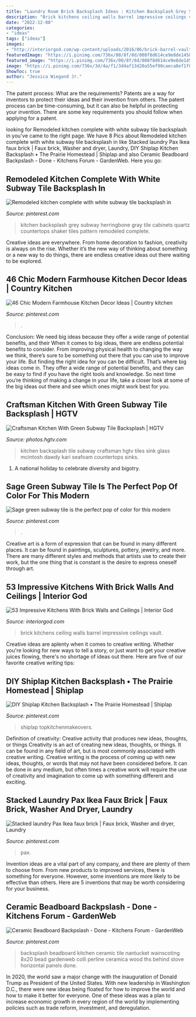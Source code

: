 ```yaml
---
title: "Laundry Room Brick Backsplash Ideas : Kitchen Backsplash Grey Subway Herringbone Gray Tile Cabinets Quartz Countertops Shaker Tiles Pattern Remodeled Complete"
description: "Brick kitchens ceiling walls barrel impressive ceilings vault"
date: "2022-12-08"
categories:
- "ideas"
tags: ["ideas"]
images:
- "http://interiorgod.com/wp-content/uploads/2016/06/brick-barrel-vault-ceiling.jpg"
featuredImage: "https://i.pinimg.com/736x/00/8f/8d/008f8d614ce9e8de145838dae2f4c135.jpg"
featured_image: "https://i.pinimg.com/736x/00/8f/8d/008f8d614ce9e8de145838dae2f4c135.jpg"
image: "https://i.pinimg.com/736x/3d/4a/f1/3d4af13d20a55ef90caeca8ef1f09232.jpg"
ShowToc: true
author: "Jessica Wiegand Jr."
---
```



The patent process: What are the requirements?
Patents are a way for inventors to protect their ideas and their invention from others. The patent process can be time-consuming, but it can also be helpful in protecting your invention. There are some key requirements you should follow when applying for a patent.

	

		
looking for Remodeled kitchen complete with white subway tile backsplash in you've came to the right page. We have 8 Pics about Remodeled kitchen complete with white subway tile backsplash in like Stacked laundry Pax Ikea faux brick | Faux brick, Washer and dryer, Laundry, DIY Shiplap Kitchen Backsplash • The Prairie Homestead | Shiplap and also Ceramic Beadboard Backpslash - Done - Kitchens Forum - GardenWeb. Here you go:
		
    
## Remodeled Kitchen Complete With White Subway Tile Backsplash In

<img loading=lazy src="https://i.pinimg.com/736x/00/8f/8d/008f8d614ce9e8de145838dae2f4c135.jpg" onerror="this.onerror=null;this.src='https://tse2.mm.bing.net/th?id=OIP.wRQvhtoV1HctFfFhVFg3vwHaLH&amp;pid=15.1';" alt="Remodeled kitchen complete with white subway tile backsplash in">

_Source: pinterest.com_

>kitchen backsplash grey subway herringbone gray tile cabinets quartz countertops shaker tiles pattern remodeled complete. 

	

Creative ideas are everywhere. From home decoration to fashion, creativity is always on the rise. Whether it’s the new way of thinking about something or a new way to do things, there are endless creative ideas out there waiting to be explored.

    
## 46 Chic Modern Farmhouse Kitchen Decor Ideas | Country Kitchen

<img loading=lazy src="https://i.pinimg.com/736x/36/7d/4b/367d4b442dc80f5c004b35edf853d762.jpg" onerror="this.onerror=null;this.src='https://tse4.mm.bing.net/th?id=OIP.dlBLsRxJ7BO7rucYTwHfCgHaLc&amp;pid=15.1';" alt="46 Chic Modern Farmhouse Kitchen Decor Ideas | Country kitchen">

_Source: pinterest.com_

>. 

	

Conclusion: We need big ideas because they offer a wide range of potential benefits, and their
When it comes to big ideas, there are endless potential benefits to consider. From improving physical health to changing the way we think, there’s sure to be something out there that you can use to improve your life. But finding the right idea for you can be difficult. That’s where big ideas come in. They offer a wide range of potential benefits, and they can be easy to find if you have the right tools and knowledge. So next time you’re thinking of making a change in your life, take a closer look at some of the big ideas out there and see which ones might work best for you.

    
## Craftsman Kitchen With Green Subway Tile Backsplash | HGTV

<img loading=lazy src="https://hgtvhome.sndimg.com/content/dam/images/hgtv/fullset/2014/10/1/0/DP_Kari-McIntosh-Dawdy-green-Arts-and-Crafts-kitchen-sink-detail_v.jpg.rend.hgtvcom.966.1449.suffix/1412194153270.jpeg" onerror="this.onerror=null;this.src='https://tse4.mm.bing.net/th?id=OIP.qyIPwTtMOWWQjnbIeSNAVQHaLH&amp;pid=15.1';" alt="Craftsman Kitchen With Green Subway Tile Backsplash | HGTV">

_Source: photos.hgtv.com_

>kitchen backsplash tile subway craftsman hgtv tiles sink glass mcintosh dawdy kari seafoam countertops sinks. 

	

1. A national holiday to celebrate diversity and bigotry.

    
## Sage Green Subway Tile Is The Perfect Pop Of Color For This Modern

<img loading=lazy src="https://i.pinimg.com/736x/3d/4a/f1/3d4af13d20a55ef90caeca8ef1f09232.jpg" onerror="this.onerror=null;this.src='https://tse3.mm.bing.net/th?id=OIP.nkhxi6r-zzBaIO4ArJMGGAHaHZ&amp;pid=15.1';" alt="Sage green subway tile is the perfect pop of color for this modern">

_Source: pinterest.com_

>. 

	

Creative art is a form of expression that can be found in many different places. It can be found in paintings, sculptures, pottery, jewelry, and more. There are many different styles and methods that artists use to create their work, but the one thing that is constant is the desire to express oneself through art.

    
## 53 Impressive Kitchens With Brick Walls And Ceilings | Interior God

<img loading=lazy src="http://interiorgod.com/wp-content/uploads/2016/06/brick-barrel-vault-ceiling.jpg" onerror="this.onerror=null;this.src='https://tse4.mm.bing.net/th?id=OIP.jSFecZVNz_eVKyNXmS9lJQHaLH&amp;pid=15.1';" alt="53 Impressive Kitchens With Brick Walls and Ceilings | Interior God">

_Source: interiorgod.com_

>brick kitchens ceiling walls barrel impressive ceilings vault. 

	

Creative ideas are aplenty when it comes to creative writing. Whether you're looking for new ways to tell a story, or just want to get your creative juices flowing, there's no shortage of ideas out there. Here are five of our favorite creative writing tips: 

    
## DIY Shiplap Kitchen Backsplash • The Prairie Homestead | Shiplap

<img loading=lazy src="https://i.pinimg.com/736x/ac/67/70/ac67702337c1bc37e638191b2b1de820.jpg" onerror="this.onerror=null;this.src='https://tse1.mm.bing.net/th?id=OIP.tIDupdak5Y1s6n4BNfzlEgHaLH&amp;pid=15.1';" alt="DIY Shiplap Kitchen Backsplash • The Prairie Homestead | Shiplap">

_Source: pinterest.com_

>shiplap topkitchenmakeovers. 

	

Definition of creativity: Creative activity that produces new ideas, thoughts, or things
Creativity is an act of creating new ideas, thoughts, or things. It can be found in any field of art, but is most commonly associated with creative writing. Creative writing is the process of coming up with new ideas, thoughts, or words that may not have been considered before. It can be done in any medium, but often times a creative work will require the use of creativity and imagination to come up with something different and exciting.

    
## Stacked Laundry Pax Ikea Faux Brick | Faux Brick, Washer And Dryer, Laundry

<img loading=lazy src="https://i.pinimg.com/1200x/f2/2a/be/f22abeb36ff27bc3d34e59159427a5c5.jpg" onerror="this.onerror=null;this.src='https://tse2.mm.bing.net/th?id=OIP.vS-FQP7_h9xlHWRhvYwcwgHaJ4&amp;pid=15.1';" alt="Stacked laundry Pax Ikea faux brick | Faux brick, Washer and dryer, Laundry">

_Source: pinterest.com_

>pax. 

	

Invention ideas are a vital part of any company, and there are plenty of them to choose from. From new products to improved services, there is something for everyone. However, some inventions are more likely to be effective than others. Here are 5 inventions that may be worth considering for your business.

    
## Ceramic Beadboard Backpslash - Done - Kitchens Forum - GardenWeb

<img loading=lazy src="https://i.pinimg.com/736x/cd/5a/6b/cd5a6b5c0ba9f26a621055ac9474b325--beadboard-backsplash-kitchen-backsplash.jpg" onerror="this.onerror=null;this.src='https://tse1.mm.bing.net/th?id=OIP.oSs7rorao_8NPz0b1xuK4wHaFn&amp;pid=15.1';" alt="Ceramic Beadboard Backpslash - Done - Kitchens Forum - GardenWeb">

_Source: pinterest.com_

>backsplash beadboard kitchen ceramic tile nantucket wainscoting 8x20 bead gardenweb colli perline ceramica wood ths behind stove horizontal panels done. 

	

In 2020, the world saw a major change with the inauguration of Donald Trump as President of the United States. With new leadership in Washington D.C., there were new ideas being floated for how to improve the world and how to make it better for everyone. One of these ideas was a plan to increase economic growth in every region of the world by implementing policies such as trade reform, investment, and deregulation.

